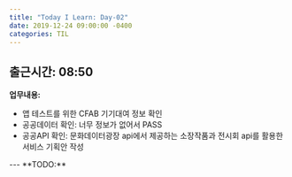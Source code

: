 ```yaml
---
title: "Today I Learn: Day-02"
date: 2019-12-24 09:00:00 -0400
categories: TIL
---
```

**출근시간:** 08:50<br>
---
**업무내용:**<br>
<ul>
  <li>앱 테스트를 위한 CFAB 기기대여 정보 확인</li>
  <li>공공데이터 확인: 너무 정보가 없어서 PASS</li>
  <li>공공API 확인: 문화데이터광장 api에서 제공하는 소장작품과 전시회 api를 활용한 서비스 기획안 작성</li>
</ul>
---
**TODO:**<br>
